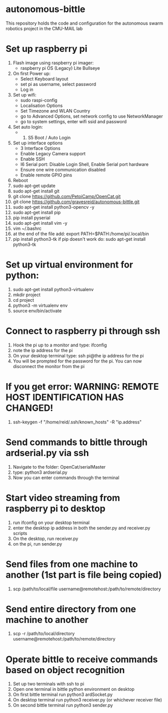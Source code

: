 # autonomous-bittle
This repository holds the code and configuration for the autonomous swarm robotics project in the CMU-MAIL lab

# Set up raspberry pi
1. Flash image using raspberry pi imager:
   - raspberry pi OS (Legacy) Lite Bullseye
2. On first Power up:
   - Select Keyboard layout
   - set pi as username, select password
   - Log in
3. Set up wifi:
   - sudo raspi-config
   - Localisation Options
   - Set Timezone and WLAN Country
   - go to Advanced Options, set network config to use NetworkManager
   - go to system settings, enter wifi ssid and password
5. Set auto login:
   - 1. S5 Boot / Auto Login
6. Set up interface options
   - 3 Interface Options
   - Enable Legacy Camera support
   - Enable SSH
   - I6 Serial port: Disable Login Shell, Enable Serial port hardware
   - Ensure one wire communication disabled
   - Enable remote GPIO pins
7. Reboot
8. sudo apt-get update 
9. sudo apt-get install git
10. git clone https://github.com/PetoiCamp/OpenCat.git
11. git clone https://github.com/gravesreid/autonomous-bittle.git
12. sudo apt-get install python3-opencv -y
13. sudo apt-get install pip
14. pip install pyserial
15. sudo apt-get install vim -y
16. vim ~/.bashrc
17. at the end of the file add:  export PATH=$PATH:/home/pi/.local/bin
18. pip install python3-tk if pip doesn't work do: sudo apt-get install python3-tk

# Set up virtual environment for python:
1. sudo apt-get install python3-virtualenv
2. mkdir project
3. cd project
4. python3 -m virtualenv env
5. source env/bin/activate

# Connect to raspberry pi through ssh
1. Hook the pi up to a monitor and type: ifconfig
2. note the ip address for the pi
3. On your desktop terminal type: ssh pi@the ip address for the pi
4. You will be prompted for the password for the pi. You can now disconnect the monitor from the pi

# If you get error: WARNING: REMOTE HOST IDENTIFICATION HAS CHANGED!
1. ssh-keygen -f "/home/reid/.ssh/known_hosts" -R "ip.address"

# Send commands to bittle through ardserial.py via ssh
1. Navigate to the folder: OpenCat/serialMaster
2. type: python3 ardserial.py
3. Now you can enter commands through the terminal

# Start video streaming from raspberry pi to desktop
1. run ifconfig on your desktop terminal
2. enter the desktop ip address in both the sender.py and receiver.py scripts
3. On the desktop, run receiver.py
4. on the pi, run sender.py

# Send files from one machine to another (1st part is file being copied)
1. scp /path/to/local/file username@remotehost:/path/to/remote/directory

# Send entire directory from one machine to another
1. scp -r /path/to/local/directory username@remotehost:/path/to/remote/directory

# Operate bittle to receive commands based on object recognition
1. Set up two terminals with ssh to pi
2. Open one terminal in bittle python environment on desktop
3. On first bittle terminal run python3 ardSocket.py
4. On desktop terminal run python3 receiver.py (or whichever receiver file)
5. On second bittle terminal run python3 sender.py

